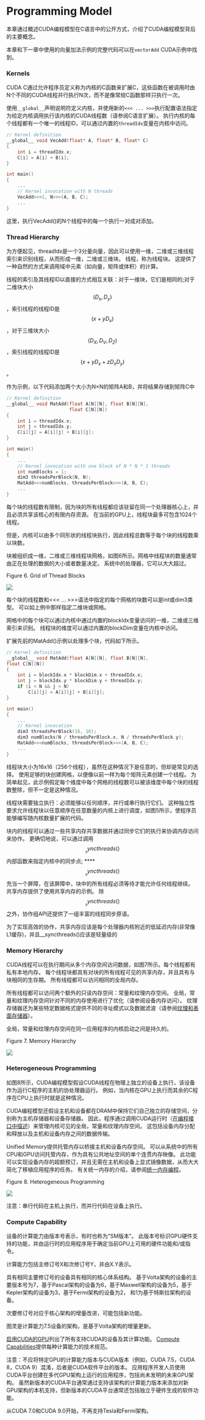 # Programming Model

本章通过概述CUDA编程模型在C语言中的公开方式，介绍了CUDA编程模型背后的主要概念。

本章和下一章中使用的向量加法示例的完整代码可以在`vectorAdd` CUDA示例中找到。

### Kernels

CUDA C通过允许程序员定义称为内核的C函数来扩展C，这些函数在被调用时由N个不同的CUDA线程并行执行N次，而不是像常规C函数那样只执行一次。

使用`__global__`声明说明符定义内核，并使用新的`<<< ... >>>`执行配置语法指定为给定内核调用执行该内核的CUDA线程数（请参阅C语言扩展）。 执行内核的每个线程都有一个唯一的线程ID，可以通过内置的`threadIdx`变量在内核中访问。

```c
// Kernel definition
__global__ void VecAdd(float* A, float* B, float* C)
{
    int i = threadIdx.x;
    C[i] = A[i] + B[i];
}

int main()
{
    ...
    // Kernel invocation with N threads
    VecAdd<<<1, N>>>(A, B, C);
    ...
}
```

这里，执行VecAdd\(\)的N个线程中的每一个执行一对成对添加。

### Thread Hierarchy

为方便起见，threadIdx是一个3分量向量，因此可以使用一维，二维或三维线程索引来识别线程，从而形成一维，二维或三维块。 线程，称为线程块。 这提供了一种自然的方式来调用域中元素（如向量，矩阵或体积）的计算。

线程的索引及其线程ID以直接的方式相互关联：对于一维块，它们是相同的;对于二维块大小 $$\left(D_{x}, D_{y}\right)$$ ，索引线程的线程ID是 $$\left(x+y D_{x}\right)$$ ，对于三维块大小 $$\left(D_{X}, D_{V}, D_{Z}\right)$$ ，索引线程的线程ID是 $$\left(x+y D_{x}+z D_{x} D_{y}\right)$$ 。

作为示例，以下代码添加两个大小为N×N的矩阵A和B，并将结果存储到矩阵C中

```c
// Kernel definition
__global__ void MatAdd(float A[N][N], float B[N][N],
                       float C[N][N])
{
    int i = threadIdx.x;
    int j = threadIdx.y;
    C[i][j] = A[i][j] + B[i][j];
}

int main()
{
    ...
    // Kernel invocation with one block of N * N * 1 threads
    int numBlocks = 1;
    dim3 threadsPerBlock(N, N);
    MatAdd<<<numBlocks, threadsPerBlock>>>(A, B, C);
    ...
}
```

每个块的线程数有限制，因为块的所有线程都应该驻留在同一个处理器核心上，并且必须共享该核心的有限内存资源。 在当前的GPU上，线程块最多可包含1024个线程。

但是，内核可以由多个同形状的线程块执行，因此线程总数等于每个块的线程数乘以块数。

块被组织成一维，二维或三维线程块网格，如图6所示。网格中线程块的数量通常由正在处理的数据的大小或者数量决定。 系统中的处理器，它可以大大超过。

Figure 6. Grid of Thread Blocks

![](../../../.gitbook/assets/image%20%2834%29.png)

每个块的线程数和&lt;&lt;&lt; ... &gt;&gt;&gt;语法中指定的每个网格的块数可以是int或dim3类型。 可以如上例中那样指定二维块或网格。

网格中的每个块可以通过内核中通过内置的blockIdx变量访问的一维，二维或三维索引来识别。 线程块的维度可以通过内置的blockDim变量在内核中访问。

扩展先前的MatAdd\(\)示例以处理多个块，代码如下所示。

```c
// Kernel definition
__global__ void MatAdd(float A[N][N], float B[N][N],
float C[N][N])
{
    int i = blockIdx.x * blockDim.x + threadIdx.x;
    int j = blockIdx.y * blockDim.y + threadIdx.y;
    if (i < N && j < N)
        C[i][j] = A[i][j] + B[i][j];
}

int main()
{
    ...
    // Kernel invocation
    dim3 threadsPerBlock(16, 16);
    dim3 numBlocks(N / threadsPerBlock.x, N / threadsPerBlock.y);
    MatAdd<<<numBlocks, threadsPerBlock>>>(A, B, C);
    ...
}
```

 线程块大小为16x16（256个线程），虽然在这种情况下是任意的，但却是常见的选择。 使用足够的块创建网格，以便像以前一样为每个矩阵元素创建一个线程。 为简单起见，此示例假定每个维度中每个网格的线程数可以被该维度中每个块的线程数整除，但不一定是这种情况。

线程块需要独立执行：必须能够以任何顺序，并行或串行执行它们。 这种独立性要求允许线程块以任意顺序在任意数量的内核上进行调度，如图5所示，使程序员能够编写随内核数量扩展的代码。

块内的线程可以通过一些共享内存共享数据并通过同步它们的执行来协调内存访问来协作。 更确切地说，可以通过调用 $$__syncthreads()$$ 内部函数来指定内核中的同步点; ****$$__syncthreads()$$充当一个屏障，在该屏障中，块中的所有线程必须等待才能允许任何线程继续。 共享内存提供了使用共享内存的示例。 除$$__syncthreads()$$之外，协作组API还提供了一组丰富的线程同步原语。

为了实现高效的协作，共享内存应该是每个处理器内核附近的低延迟内存\(非常像L1缓存\)，并且\_\_syncthreads\(\)应该是轻量级的

### Memory Hierarchy

CUDA线程可以在执行期间从多个内存空间访问数据，如图7所示。每个线程都有私有本地内存。 每个线程块都具有对块的所有线程可见的共享内存，并且具有与块相同的生存期。 所有线程都可以访问相同的全局内存。

所有线程都可以访问两个额外的只读内存空间：常量和纹理内存空间。 全局，常量和纹理内存空间针对不同的内存使用进行了优化（请参阅设备内存访问）。 纹理存储器还为某些特定数据格式提供不同的寻址模式以及数据滤波（请参阅[纹理和表面存储器](https://docs.nvidia.com/cuda/cuda-c-programming-guide/index.html#texture-and-surface-memory)）。

全局，常量和纹理内存空间在同一应用程序的内核启动之间是持久的。

Figure 7. Memory Hierarchy

![](../../../.gitbook/assets/image%20%28234%29.png)

### Heterogeneous Programming

如图8所示，CUDA编程模型假设CUDA线程在物理上独立的设备上执行，该设备作为运行C程序的主机的协处理器运行。 例如，当内核在GPU上执行而其余的C程序在CPU上执行时就是这种情况。

CUDA编程模型还假设主机和设备都在DRAM中保持它们自己独立的存储空间，分别称为主机存储器和设备存储器。 因此，程序通过调用CUDA运行时（[在编程接口中描述](https://docs.nvidia.com/cuda/cuda-c-programming-guide/index.html#programming-interface)）来管理内核可见的全局，常量和纹理内存空间。 这包括设备内存分配和释放以及主机和设备内存之间的数据传输。

Unified Memory提供托管内存以桥接主机和设备内存空间。 可以从系统中的所有CPU和GPU访问托管内存，作为具有公共地址空间的单个连贯内存映像。 此功能可以实现设备内存的超额预订，并且无需在主机和设备上显式镜像数据，从而大大简化了移植应用程序的任务。 有关统一内存的介绍，请参阅[统一内存编程](https://docs.nvidia.com/cuda/cuda-c-programming-guide/index.html#um-unified-memory-programming-hd)。

Figure 8. Heterogeneous Programming

![](../../../.gitbook/assets/image%20%2821%29.png)

注意：串行代码在主机上执行，而并行代码在设备上执行。

### Compute Capability

设备的计算能力由版本号表示，有时也称为“SM版本”。 此版本号标识GPU硬件支持的功能，并由运行时的应用程序用于确定当前GPU上可用的硬件功能和/或指令。

计算能力包括主修订号X和次修订号Y，并由X.Y表示。

具有相同主要修订号的设备具有相同的核心体系结构。 基于Volta架构的设备的主要版本号为7，基于Pascal架构的设备为6，基于Maxwell架构的设备为5，基于Kepler架构的设备为3，基于Fermi架构的设备为2， 和1为基于特斯拉架构的设备。

次要修订号对应于核心架构的增量改进，可能包括新功能。

图灵是计算能力7.5设备的架构，是基于Volta架构的增量更新。

[启用CUDA的GPU](https://docs.nvidia.com/cuda/cuda-c-programming-guide/index.html#cuda-enabled-gpus)列出了所有支持CUDA的设备及其计算功能。 [Compute Capabilities](https://docs.nvidia.com/cuda/cuda-c-programming-guide/index.html#compute-capabilities)提供每种计算能力的技术规范。

注意：不应将特定GPU的计算能力版本与CUDA版本（例如，CUDA 7.5，CUDA 8，CUDA 9）混淆，后者是CUDA软件平台的版本。 应用程序开发人员使用CUDA平台创建在多代GPU架构上运行的应用程序，包括尚未发明的未来GPU架构。 虽然新版本的CUDA平台通常通过支持该架构的计算能力版本来添加对新GPU架构的本机支持，但新版本的CUDA平台通常还包括独立于硬件生成的软件功能。

从CUDA 7.0和CUDA 9.0开始，不再支持Tesla和Fermi架构。

